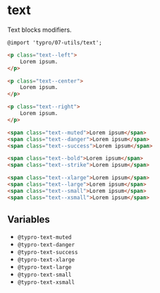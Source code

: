 # text

Text blocks modifiers.

```less
@import 'typro/07-utils/text';
```

```html
<p class="text--left">
	Lorem ipsum.
</p>

<p class="text--center">
	Lorem ipsum.
</p>

<p class="text--right">
	Lorem ipsum.
</p>

<span class="text--muted">Lorem ipsum</span>
<span class="text--danger">Lorem ipsum</span>
<span class="text--success">Lorem ipsum</span>

<span class="text--bold">Lorem ipsum</span>
<span class="text--strike">Lorem ipsum</span>

<span class="text--xlarge">Lorem ipsum</span>
<span class="text--large">Lorem ipsum</span>
<span class="text--small">Lorem ipsum</span>
<span class="text--xsmall">Lorem ipsum</span>
```


## Variables

* `@typro-text-muted`
* `@typro-text-danger`
* `@typro-text-success`
* `@typro-text-xlarge`
* `@typro-text-large`
* `@typro-text-small`
* `@typro-text-xsmall`

